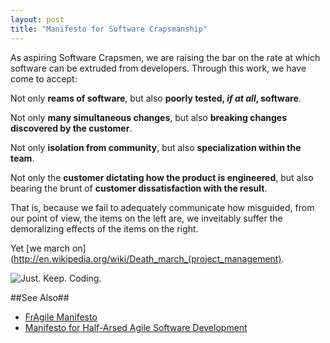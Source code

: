 ```yaml
---
layout: post
title: "Manifesto for Software Crapsmanship"
---
```

As aspiring Software Crapsmen, we are raising the bar on the rate at which software can be extruded from developers. Through this work, we have come to accept:

Not only **reams of software**,
but also **poorly tested, *if at all*, software**.

Not only **many simultaneous changes**,
but also **breaking changes discovered by the customer**.

Not only **isolation from community**,
but also **specialization within the team**.

Not only the **customer dictating how the product is engineered**,
but also bearing the brunt of **customer dissatisfaction with the result**.

That is, because we fail to adequately communicate how misguided, from our point of view, the items on the left are, we inveitably suffer the demoralizing effects of the items on the right. 

Yet [we march on](http://en.wikipedia.org/wiki/Death_march_(project_management).

![Just. Keep. Coding.](http://deviq.com/Media/Default/Article/death-march/DeathMarch.jpg)

##See Also##
- [FrAgile Manifesto](http://blog.coryfoy.com/2006/02/the-fragile-manifesto/)
- [Manifesto for Half-Arsed Agile Software Development](http://www.halfarsedagilemanifesto.org/)
